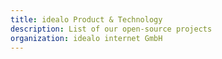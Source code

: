 ```yaml
---
title: idealo Product & Technology
description: List of our open-source projects
organization: idealo internet GmbH
---
```


